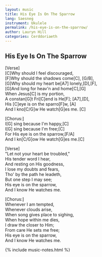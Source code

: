 ```yaml
---
layout: music
title: His Eye Is On The Sparrow
lang: Saesneg
instrument: Ukulele
permalink: /his-eye-is-on-the-sparrow/
author: Lauryn Hill
categories: Cerddoriaeth
---
```

## His Eye Is On The Sparrow

[Verse]  
[C]Why should I feel discouraged,  
[F]Why should the shadows come[C], [G/B],  
[G]Why should my heart be[A7] lonely,[D],[F],  
[G]And long for heav'n and home[C],[G]  
When Jesus[C] is my portion,  
A constan[G]t Fri[C]end is He[F]; [A7],[D],  
His [C]eye is on the sparro[F]w, [A]  
And I kno[C/G]w He watch[G]es me. [C]
  
[Chorus:]  
I[G] sing because I'm happy,[C]  
I[G] sing because I'm free;[C]  
For His eye is on the sparrow,[F/A]  
And I kn[C/G]ow He watch[G]es me.[C]  
  
[Verse]  
\"Let not your heart be troubled,\"  
His tender word I hear,  
And resting on His goodness,  
I lose my doubts and fears,  
Tho' by the path he leadeth,  
But one step I may see;  
His eye is on the sparrow,  
And I know He watches me.  
  
[Chorus:]  
Whenever I am tempted,  
Whenever clouds arise,  
When song gives place to sighing,  
When hope within me dies,  
I draw the closer to Him;  
From care He sets me free;  
His eye is on the sparrow,  
And I know He watches me.  
  
{% include music-notes.html %}